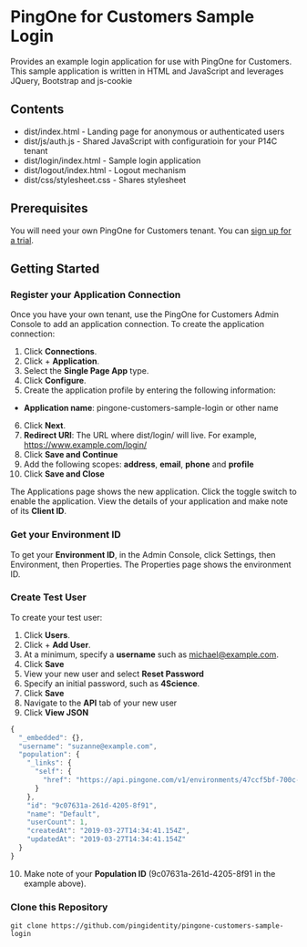 # PingOne for Customers Sample Login
Provides an example login application for use with PingOne for Customers.  This sample application is written in HTML and JavaScript and leverages JQuery, Bootstrap and js-cookie

## Contents

* dist/index.html         - Landing page for anonymous or authenticated users
* dist/js/auth.js         - Shared JavaScript with configuratioin for your P14C tenant
* dist/login/index.html   - Sample login application
* dist/logout/index.html  - Logout mechanism
* dist/css/stylesheet.css - Shares stylesheet

## Prerequisites
You will need your own PingOne for Customers tenant.  You can [sign up for a trial](https://developer.pingidentity.com/).

## Getting Started

### Register your Application Connection
Once you have your own tenant, use the PingOne for Customers Admin Console to add an application connection. To create the application connection:

1. Click **Connections**.
2. Click + **Application**.
3. Select the **Single Page App** type.
4. Click **Configure**.
5. Create the application profile by entering the following information:
* **Application name**: pingone-customers-sample-login or other name
6. Click **Next**.
7. **Redirect URI**: The URL where dist/login/ will live.  For example, https://www.example.com/login/
8. Click **Save and Continue**
9. Add the following scopes: **address**, **email**, **phone** and **profile**
10. Click **Save and Close**

The Applications page shows the new application.  Click the toggle switch to enable the application.  View the details of your application and make note of its **Client ID**.

### Get your Environment ID
To get your **Environment ID**, in the Admin Console, click Settings, then Environment, then Properties. The Properties page shows the environment ID.

### Create Test User
To create your test user:

1. Click **Users**.
2. Click + **Add User**.
3. At a minimum, specify a **username** such as michael@example.com.
4. Click **Save**
5. View your new user and select **Reset Password**
6. Specify an initial password, such as **4Science**.
7. Click **Save**
8. Navigate to the **API** tab of your new user
9. Click **View JSON**

```javascript
{
  "_embedded": {},
  "username": "suzanne@example.com",
  "population": {
    "_links": {
      "self": {
        "href": "https://api.pingone.com/v1/environments/47ccf5bf-700c-4933-acd5/populations/9c07631a-261d-4205-8f91"
      }
    },
    "id": "9c07631a-261d-4205-8f91",
    "name": "Default",
    "userCount": 1,
    "createdAt": "2019-03-27T14:34:41.154Z",
    "updatedAt": "2019-03-27T14:34:41.154Z"
  }
}
```

10. Make note of your **Population ID** (9c07631a-261d-4205-8f91 in the example above).

### Clone this Repository
```
git clone https://github.com/pingidentity/pingone-customers-sample-login
```

